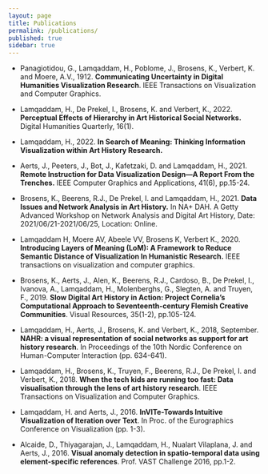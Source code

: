 ```yaml
---
layout: page
title: Publications
permalink: /publications/
published: true
sidebar: true
---
```


- Panagiotidou, G., Lamqaddam, H., Poblome, J., Brosens, K., Verbert, K. and Moere, A.V., 1912. **Communicating Uncertainty in Digital Humanities Visualization Research**. IEEE Transactions on Visualization and Computer Graphics.
  
- Lamqaddam, H., De Prekel, I., Brosens, K. and Verbert, K., 2022. **Perceptual Effects of Hierarchy in Art Historical Social Networks.** Digital Humanities Quarterly, 16(1).

- Lamqaddam, H., 2022. **In Search of Meaning: Thinking Information Visualization within Art History Research.**

- Aerts, J., Peeters, J., Bot, J., Kafetzaki, D. and Lamqaddam, H., 2021. **Remote Instruction for Data Visualization Design—A Report From the Trenches.** IEEE Computer Graphics and Applications, 41(6), pp.15-24.

- Brosens, K., Beerens, R.J., De Prekel, I. and Lamqaddam, H., 2021. **Data Issues and Network Analysis in Art History.** In NA+ DAH. A Getty Advanced Workshop on Network Analysis and Digital Art History, Date: 2021/06/21-2021/06/25, Location: Online.

- Lamqaddam H, Moere AV, Abeele VV, Brosens K, Verbert K., 2020. **Introducing Layers of Meaning (LoM): A Framework to Reduce Semantic Distance of Visualization In Humanistic Research.** IEEE transactions on visualization and computer graphics.

- Brosens, K., Aerts, J., Alen, K., Beerens, R.J., Cardoso, B., De Prekel, I., Ivanova, A., Lamqaddam, H., Molenberghs, G., Slegten, A. and Truyen, F., 2019. **Slow Digital Art History in Action: Project Cornelia’s Computational Approach to Seventeenth-century Flemish Creative Communities**. Visual Resources, 35(1-2), pp.105-124.

* Lamqaddam, H., Aerts, J., Brosens, K. and Verbert, K., 2018, September. **NAHR: a visual representation of social networks as support for art history research**. In Proceedings of the 10th Nordic Conference on Human-Computer Interaction (pp. 634-641).

* Lamqaddam, H., Brosens, K., Truyen, F., Beerens, R.J., De Prekel, I. and Verbert, K., 2018. **When the tech kids are running too fast: Data visualisation through the lens of art history research**. IEEE Transactions on Visualization and Computer Graphics.

* Lamqaddam, H. and Aerts, J., 2016. **InVITe-Towards Intuitive Visualization of Iteration over Text**. In Proc. of the Eurographics Conference on Visualization (pp. 1-3).

* Alcaide, D., Thiyagarajan, J., Lamqaddam, H., Nualart Vilaplana, J. and Aerts, J., 2016. **Visual anomaly detection in spatio-temporal data using element-specific references**. Prof. VAST Challenge 2016, pp.1-2.

